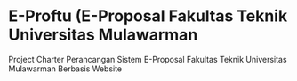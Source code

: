 # E-Proftu (E-Proposal Fakultas Teknik Universitas Mulawarman
Project Charter Perancangan Sistem E-Proposal Fakultas Teknik Universitas Mulawarman Berbasis Website
